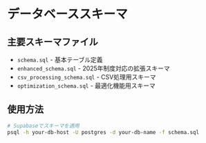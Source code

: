 # データベーススキーマ

## 主要スキーマファイル

- `schema.sql` - 基本テーブル定義
- `enhanced_schema.sql` - 2025年制度対応の拡張スキーマ
- `csv_processing_schema.sql` - CSV処理用スキーマ
- `optimization_schema.sql` - 最適化機能用スキーマ

## 使用方法

```bash
# Supabaseでスキーマを適用
psql -h your-db-host -U postgres -d your-db-name -f schema.sql
```